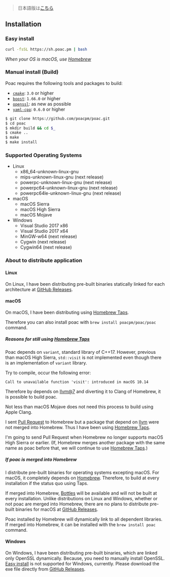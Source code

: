 > 日本語版は[こちら](https://doc.poac.pm/ja/getting-started/installation.html)

## Installation

### Easy install
```bash
curl -fsSL https://sh.poac.pm | bash
```
*When your OS is macOS, use [Homebrew](https://github.com/Homebrew/brew)*

### Manual install (Build)
Poac requires the following tools and packages to build:
* [`cmake`](https://github.com/Kitware/CMake): `3.0` or higher
* [`boost`](https://github.com/boostorg): `1.66.0` or higher
* [`openssl`](https://github.com/openssl/openssl): as new as possible
* [`yaml-cpp`](https://github.com/jbeder/yaml-cpp): `0.6.0` or higher

```bash
$ git clone https://github.com/poacpm/poac.git
$ cd poac
$ mkdir build && cd $_
$ cmake ..
$ make
$ make install
```

### Supported Operating Systems
* Linux
    * x86_64-unknown-linux-gnu
    * mips-unknown-linux-gnu (next release)
    * powerpc-unknown-linux-gnu (next release)
    * powerpc64-unknown-linux-gnu (next release)
    * powerpc64le-unknown-linux-gnu (next release)
* macOS
    * macOS Sierra
    * macOS High Sierra
    * macOS Mojave
* Windows
    * Visual Studio 2017 x86
    * Visual Studio 2017 x64
    * MinGW-w64 (next release)
    * Cygwin (next release)
    * Cygwin64 (next release)


### About to distribute application
#### Linux
On Linux, I have been distributing pre-built binaries statically linked for each architecture at [GitHub Releases](https://github.com/poacpm/poac/releases).

#### macOS
On macOS, I have been distributing using [Homebrew Taps](https://docs.brew.sh/Taps).

Therefore you can also install poac with `brew install poacpm/poac/poac` command.

##### Reasons for still using [Homebrew Taps](https://docs.brew.sh/Taps)
Poac depends on `variant`, standard library of C++17.
However, previous than macOS High Sierra, `std::visit` is not implemented even though there is an implementation of `variant` library.

Try to compile, occur the following error:

```
Call to unavailable function 'visit': introduced in macOS 10.14
```

Therefore by depends on [llvm@7](https://formulae.brew.sh/formula/llvm@7) and diverting it to Clang of Homebrew, it is possible to build poac.

Not less than macOS Mojave does not need this process to build using Apple Clang.

I sent [Pull Request](https://github.com/Homebrew/homebrew-core/pull/36880#issuecomment-462224649) to Homebrew but a package that depend on [llvm](https://formulae.brew.sh/formula/llvm) were not merged into Homebrew.
Thus I have been using [Homebrew Taps](https://docs.brew.sh/Taps).

I'm going to send Pull Request when Homebrew no longer supports macOS High Sierra or earlier.
(If, Homebrew merges another package with the same name as poac before that, we will continue to use [Homebrew Taps](https://docs.brew.sh/Taps).)

##### If poac is merged into Homebrew
I distribute pre-built binaries for operating systems excepting macOS.
For macOS, it completely depends on [Homebrew](https://github.com/Homebrew/brew).
Therefore, to build at every installation if the status quo using Taps.

If merged into Homebrew, [Bottles](https://docs.brew.sh/Bottles) will be available and will not be built at every installation.
Unlike distributions on Linux and Windows, whether or not poac are merged into Homebrew, there are no plans to distribute pre-built binaries for macOS at [GitHub Releases](https://github.com/poacpm/poac/releases).

Poac installed by Homebrew will dynamically link to all dependent libraries.
If merged into Homebrew, it can be installed with the `brew install poac` command.

#### Windows
On Windows, I have been distributing pre-built binaries, which are linked only OpenSSL dynamically.
Because, you need to manually install OpenSSL.
[Easy install](#Easy%20install) is not supported for Windows, currently.
Please download the exe file directly from [GitHub Releases](https://github.com/poacpm/poac/releases).
